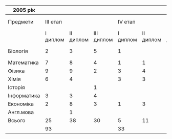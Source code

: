 |  2005 рік   |          |           |            |          |           |            |                      |                 |
| ----------- | -------- | --------- | ---------- | -------- | --------- | ---------- | -------------------- | --------------- |
|  Предмети   | III етап |           |            | IV етап  |           |            | Міжнародні олімпіади |                 |
|             | I диплом | II диплом | III диплом | I диплом | II диплом | III диплом |      Відбір МО       |       МО        |
|  Біологія   |    2     |     3     |     5      |    1     |           |     2      |          1           | Бронзова медаль |
| Математика  |    7     |     8     |     4      |    1     |     1     |     4      |                      |                 |
|   Фізика    |    9     |     9     |     2      |    3     |     4     |     4      |          1           |                 |
|    Хімія    |    6     |     4     |            |    3     |     3     |     4      |                      |                 |
|   Історія   |          |           |     1      |          |           |            |                      |                 |
| Інформатика |    3     |     3     |     4      |          |           |            |                      |                 |
|  Економіка  |    2     |     8     |     3      |    1     |     3     |     2      |                      |                 |
|  Англ.мова  |          |     1     |            |          |           |     1      |                      |                 |
|   Всього    |    25    |    38     |     30     |    5     |    11     |     17     |                      |                 |
|             |    93    |           |            |    33    |           |            |                      |                 |

